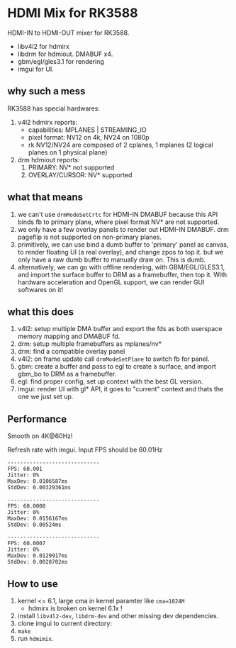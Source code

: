 # HDMI Mix for RK3588

HDMI-IN to HDMI-OUT mixer for RK3588.

* libv4l2 for hdmirx
* libdrm for hdmiout. DMABUF x4.
* gbm/egl/gles3.1 for rendering
* imgui for UI.

## why such a mess

RK3588 has special hardwares:

1. v4l2 hdmirx reports:
    * capabilities: MPLANES | STREAMING_IO
    * pixel format: NV12 on 4k, NV24 on 1080p
    * rk NV12/NV24 are composed of 2 cplanes, 1 mplanes (2 logical planes on 1 physical plane)
2. drm hdmiout reports:
    1. PRIMARY: NV* not supported
    2. OVERLAY/CURSOR: NV* supported

## what that means

1. we can't use `drmModeSetCrtc` for HDMI-IN DMABUF because this API binds fb to primary plane, where pixel format NV* are not supported.
2. we only have a few overlay panels to render out HDMI-IN DMABUF. drm pageflip is not supported on non-primary planes.
3. primitively, we can use bind a dumb buffer to 'primary' panel as canvas, to render floating UI (a real overlay), and change zpos to top it. but we only have a raw dumb buffer to manually draw on. This is dumb.
4. alternatively, we can go with offline rendering, with GBM/EGL/GLES3.1, and import the surface buffer to DRM as a framebuffer, then top it. With hardware acceleration and OpenGL support, we can render GUI softwares on it!

## what this does

1. v4l2: setup multiple DMA buffer and export the fds as both userspace memory mapping and DMABUF fd.
2. drm: setup multiple framebuffers as mplanes/nv*
3. drm: find a compatible overlay panel
4. v4l2: on frame update call `drmModeSetPlane` to switch fb for panel.
5. gbm: create a buffer and pass to egl to create a surface, and import gbm_bo to DRM as a framebuffer.
6. egl: find proper config, set up context with the best GL version.
7. imgui: render UI with gl* API, it goes to "current" context and thats the one we just set up.

## Performance

Smooth on 4K@60Hz!

Refresh rate with imgui. Input FPS should be 60.01Hz

```
-----------------------------
FPS: 60.001
Jitter: 0%
MaxDev: 0.0106587ms
StdDev: 0.00329361ms

-----------------------------
FPS: 60.0008
Jitter: 0%
MaxDev: 0.0156167ms
StdDev: 0.00524ms

-----------------------------
FPS: 60.0007
Jitter: 0%
MaxDev: 0.0129917ms
StdDev: 0.0028702ms
```

## How to use

1. kernel <= 6.1, large cma in kernel paramter like `cma=1024M`
    * hdmirx is broken on kernel 6.1x !
2. install `libv4l2-dev`, `libdrm-dev` and other missing dev dependencies.
3. clone imgui to current directory:
4. `make`
5. run `hdmimix`.
